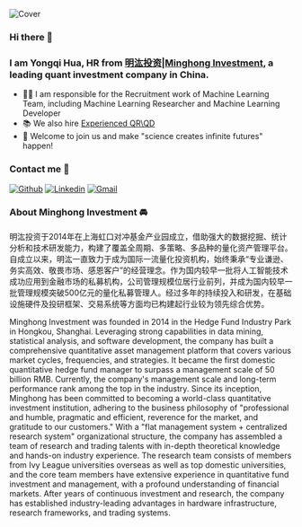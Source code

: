 ![Cover](https://s21.ax1x.com/2024/06/17/pk0ArVO.jpg)


### Hi there 👋 
### I am Yongqi Hua, HR from [明汯投资|Minghong Investment](https://www.mhfunds.com/), a leading quant investment company in China.

- 👨‍💻 I am responsible for the Recruitment work of Machine Learning Team, including Machine Learning Researcher and Machine Learning Developer
- 📚 We also hire [Experienced QR\QD](https://join.mhfunds.com/index)
- 🚀 Welcome to join us and make "science creates infinite futures" happen!

### Contact me 📝

[![Github](https://img.shields.io/badge/-Github-000?style=flat&logo=Github&logoColor=white)](https://github.com/ChristyHua)
[![Linkedin](https://img.shields.io/badge/-LinkedIn-blue?style=flat&logo=Linkedin&logoColor=white)](www.linkedin.com/in/咏祺-花-471a7913a)
[![Gmail](https://img.shields.io/badge/-Gmail-c14438?style=flat&logo=Gmail&logoColor=white)](mailto:yhua@mhfunds.com)

### About Minghong Investment 🚘
明汯投资于2014年在上海虹口对冲基金产业园成立，借助强大的数据挖掘、统计分析和技术研发能力，构建了覆盖全周期、多策略、多品种的量化资产管理平台。
自成立以来，明汯一直致力于成为国际一流量化投资机构，始终秉承“专业谦逊、务实高效、敬畏市场、感恩客户”的经营理念。作为国内较早一批将人工智能技术成功应用到金融市场的私募机构，公司管理规模位居行业前列，并成为国内较早一批管理规模突破500亿元的量化私募管理人。经过多年的持续投入和研发，在基础设施硬件及投研框架、交易系统等方面均已构建起行业较为领先综合优势。

Minghong Investment was founded in 2014 in the Hedge Fund Industry Park in Hongkou, Shanghai. Leveraging strong capabilities in data mining, statistical analysis, and software development, the company has built a comprehensive quantitative asset management platform that covers various market cycles, frequencies, and strategies. It became the first domestic quantitative hedge fund manager to surpass a management scale of 50 billion RMB. Currently, the company's management scale and long-term performance rank among the top in the industry.
Since its inception, Minghong has been committed to becoming a world-class quantitative investment institution, adhering to the business philosophy of "professional and humble, pragmatic and efficient, reverence for the market, and gratitude to our customers." With a "flat management system + centralized research system" organizational structure, the company has assembled a team of research and trading talents with in-depth theoretical knowledge and hands-on industry experience. The research team consists of members from Ivy League universities overseas as well as top domestic universities, and the core team members have extensive experience in quantitative fund investment and management, with a profound understanding of financial markets. After years of continuous investment and research, the company has established industry-leading advantages in hardware infrastructure, research frameworks, and trading systems.
